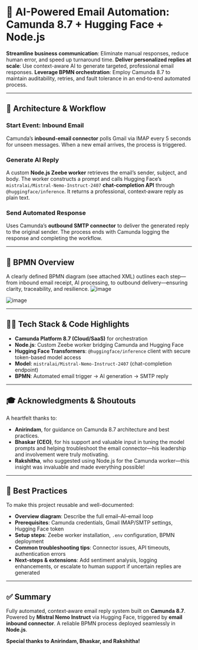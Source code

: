 # 🚀 AI-Powered Email Automation: Camunda 8.7 + Hugging Face + Node.js

**Streamline business communication**: Eliminate manual responses, reduce human error, and speed up turnaround time.
**Deliver personalized replies at scale**: Use context-aware AI to generate targeted, professional email responses.
**Leverage BPMN orchestration**: Employ Camunda 8.7 to maintain auditability, retries, and fault tolerance in an end‑to‑end automated process.

---

## 🔧 Architecture & Workflow

### Start Event: Inbound Email

Camunda’s **inbound-email connector** polls Gmail via IMAP every 5 seconds for unseen messages. When a new email arrives, the process is triggered.

### Generate AI Reply

A custom **Node.js Zeebe worker** retrieves the email’s sender, subject, and body.
The worker constructs a prompt and calls Hugging Face’s `mistralai/Mistral-Nemo-Instruct-2407` **chat-completion API** through `@huggingface/inference`.
It returns a professional, context‑aware reply as plain text.

### Send Automated Response

Uses Camunda’s **outbound SMTP connector** to deliver the generated reply to the original sender.
The process ends with Camunda logging the response and completing the workflow.

---

## 🧭 BPMN Overview

A clearly defined BPMN diagram (see attached XML) outlines each step—from inbound email receipt, AI processing, to outbound delivery—ensuring clarity, traceability, and resilience.
![image](https://github.com/user-attachments/assets/d9cc46e8-2a33-4b87-9388-c4e230035353)

![image](https://github.com/user-attachments/assets/ecf6b327-504c-4139-8ca5-9a16f5f33f00)

---

## 🧑‍💻 Tech Stack & Code Highlights

* **Camunda Platform 8.7 (Cloud/SaaS)** for orchestration
* **Node.js**: Custom Zeebe worker bridging Camunda and Hugging Face
* **Hugging Face Transformers**: `@huggingface/inference` client with secure token-based model access
* **Model**: `mistralai/Mistral-Nemo-Instruct-2407` (chat-completion endpoint)
* **BPMN**: Automated email trigger → AI generation → SMTP reply

---

## 🎓 Acknowledgments & Shoutouts

A heartfelt thanks to:

* **Anirindam**, for guidance on Camunda 8.7 architecture and best practices.
* **Bhaskar (CEO)**, for his support and valuable input in tuning the model prompts and helping troubleshoot the email connector—his leadership and involvement were truly motivating.
* **Rakshitha**, who suggested using Node.js for the Camunda worker—this insight was invaluable and made everything possible!

---

## 📝 Best Practices

To make this project reusable and well-documented:

* **Overview diagram**: Describe the full email–AI–email loop
* **Prerequisites**: Camunda credentials, Gmail IMAP/SMTP settings, Hugging Face token
* **Setup steps**: Zeebe worker installation, `.env` configuration, BPMN deployment
* **Common troubleshooting tips**: Connector issues, API timeouts, authentication errors
* **Next‑steps & extensions**: Add sentiment analysis, logging enhancements, or escalate to human support if uncertain replies are generated

---

## ✅ Summary

Fully automated, context‑aware email reply system built on **Camunda 8.7**.
Powered by **Mistral Nemo Instruct** via Hugging Face, triggered by **email inbound connector**.
A reliable BPMN process deployed seamlessly in **Node.js**.

**Special thanks to Anirindam, Bhaskar, and Rakshitha!**


